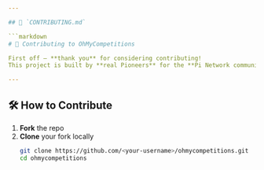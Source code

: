 ```yaml
---

## 📄 `CONTRIBUTING.md`

```markdown
# 🤝 Contributing to OhMyCompetitions

First off — **thank you** for considering contributing!  
This project is built by **real Pioneers** for the **Pi Network community**.

---
```


## 🛠️ How to Contribute
1. **Fork** the repo  
2. **Clone** your fork locally  
   ```bash
   git clone https://github.com/<your-username>/ohmycompetitions.git
   cd ohmycompetitions
